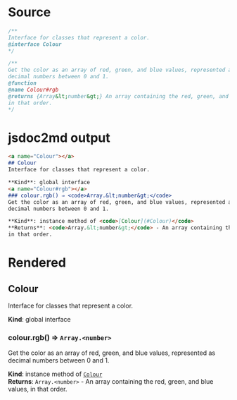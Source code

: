 # Source
```js
/**
Interface for classes that represent a color.
@interface Colour
*/

/**
Get the color as an array of red, green, and blue values, represented as
decimal numbers between 0 and 1.
@function
@name Colour#rgb
@returns {Array&lt;number&gt;} An array containing the red, green, and blue values,
in that order.
*/

```

# jsdoc2md output
```markdown
<a name="Colour"></a>
## Colour
Interface for classes that represent a color.

**Kind**: global interface  
<a name="Colour#rgb"></a>
### colour.rgb() ⇒ <code>Array.&lt;number&gt;</code>
Get the color as an array of red, green, and blue values, represented as
decimal numbers between 0 and 1.

**Kind**: instance method of <code>[Colour](#Colour)</code>  
**Returns**: <code>Array.&lt;number&gt;</code> - An array containing the red, green, and blue values,
in that order.  
```

# Rendered
<a name="Colour"></a>
## Colour
Interface for classes that represent a color.

**Kind**: global interface  
<a name="Colour#rgb"></a>
### colour.rgb() ⇒ <code>Array.&lt;number&gt;</code>
Get the color as an array of red, green, and blue values, represented as
decimal numbers between 0 and 1.

**Kind**: instance method of <code>[Colour](#Colour)</code>  
**Returns**: <code>Array.&lt;number&gt;</code> - An array containing the red, green, and blue values,
in that order.  
